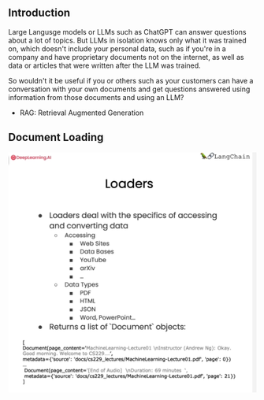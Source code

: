 ## Introduction

Large Langusge models or LLMs such as ChatGPT can answer questions about a lot of topics. But LLMs in isolation knows only what it was trained on, which doesn't include your personal data, such as if you're in a company and have proprietary documents not on the internet, as well as data or articles that were written after the LLM was trained.

So wouldn't it be useful if you or others such as your customers can have a conversation with your own documents and get questions answered using information from those documents and using an LLM?

* RAG: Retrieval Augmented Generation

## Document Loading

![Loaders](./images/langchain_loaders.png)
